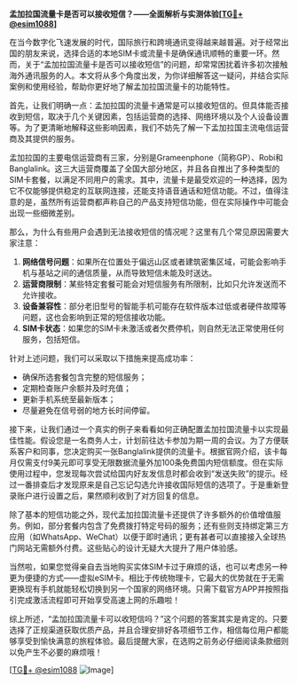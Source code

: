 **孟加拉国流量卡是否可以接收短信？——全面解析与实测体验[[TG💪+ @esim1088](https://t.me/s/esim1088)]**

在当今数字化飞速发展的时代，国际旅行和跨境通讯变得越来越普遍。对于经常出国的朋友来说，选择合适的本地SIM卡或流量卡是确保通讯顺畅的重要一环。然而，关于“孟加拉国流量卡是否可以接收短信”的问题，却常常困扰着许多初次接触海外通讯服务的人。本文将从多个角度出发，为你详细解答这一疑问，并结合实际案例和使用经验，帮助你更好地了解孟加拉国流量卡的功能特性。

首先，让我们明确一点：孟加拉国的流量卡通常是可以接收短信的。但具体能否接收到短信，取决于几个关键因素，包括运营商的选择、网络环境以及个人设备设置等。为了更清晰地解释这些影响因素，我们不妨先了解一下孟加拉国主流电信运营商及其提供的服务。

孟加拉国的主要电信运营商有三家，分别是Grameenphone（简称GP）、Robi和Banglalink。这三大运营商覆盖了全国大部分地区，并且各自推出了多种类型的SIM卡套餐，以满足不同用户的需求。其中，流量卡是最受欢迎的一种选择，因为它不仅能够提供稳定的互联网连接，还能支持语音通话和短信功能。不过，值得注意的是，虽然所有运营商都声称自己的产品支持短信功能，但在实际操作中可能会出现一些细微差别。

那么，为什么有些用户会遇到无法接收短信的情况呢？这里有几个常见原因需要大家注意：

1. **网络信号问题**：如果所在位置处于偏远山区或者建筑密集区域，可能会影响手机与基站之间的通信质量，从而导致短信未能及时送达。
2. **运营商限制**：某些特定套餐可能会对短信服务有所限制，比如只允许发送而不允许接收。
3. **设备兼容性**：部分老旧型号的智能手机可能存在软件版本过低或者硬件故障等问题，这也会影响到正常的短信接收功能。
4. **SIM卡状态**：如果您的SIM卡未激活或者欠费停机，则自然无法正常使用任何服务，包括短信。

针对上述问题，我们可以采取以下措施来提高成功率：

- 确保所选套餐包含完整的短信服务；
- 定期检查账户余额并及时充值；
- 更新手机系统至最新版本；
- 尽量避免在信号弱的地方长时间停留。

接下来，让我们通过一个真实的例子来看看如何正确配置孟加拉国流量卡以实现最佳性能。假设您是一名商务人士，计划前往达卡参加为期一周的会议。为了方便联系客户和同事，您决定购买一张Banglalink提供的流量卡。根据官网介绍，该卡每月仅需支付9美元即可享受无限数据流量外加100条免费国内短信额度。但在实际使用过程中，您发现每次尝试给国内好友发信息时都会收到“发送失败”的提示。经过一番排查后才发现原来是自己忘记勾选允许接收国际短信的选项了。于是重新登录账户进行设置之后，果然顺利收到了对方回复的信息。

除了基本的短信功能之外，现代孟加拉国流量卡还提供了许多额外的价值增值服务。例如，部分套餐内包含了免费拨打特定号码的服务；还有些则支持绑定第三方应用（如WhatsApp、WeChat）以便于即时通讯；更有甚者可以直接接入全球热门网站无需额外付费。这些贴心的设计无疑大大提升了用户体验感。

当然啦，如果您觉得亲自去当地购买实体SIM卡过于麻烦的话，也可以考虑另一种更为便捷的方式——虚拟eSIM卡。相比于传统物理卡，它最大的优势就在于无需更换现有手机就能轻松切换到另一个国家的网络环境。只需下载官方APP并按照指引完成激活流程即可开始享受高速上网的乐趣啦！

综上所述，“孟加拉国流量卡可以收短信吗？”这个问题的答案其实是肯定的。只要选择了正规渠道获取优质产品，并且合理安排好各项细节工作，相信每位用户都能够享受到愉快满意的旅程体验。最后提醒大家，在选购之前务必仔细阅读条款细则以免产生不必要的麻烦哦！

[[TG💪+ @esim1088](https://t.me/s/esim1088) ![Image](https://i.postimg.cc/4NQfJmqS/Snipaste-2025-05-13-00-14-12.png)]